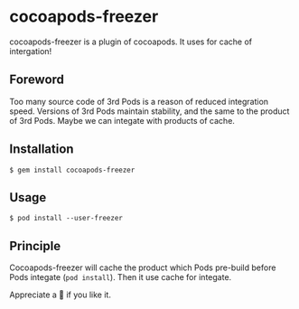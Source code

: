 # cocoapods-freezer

cocoapods-freezer is a plugin of cocoapods. It uses for cache of intergation!

## Foreword

Too many source code of 3rd Pods is a reason of reduced integration speed. Versions of 3rd Pods maintain stability, and the same to the product of 3rd Pods. Maybe we can integate with products of cache. 

## Installation

``` shell
$ gem install cocoapods-freezer
```

## Usage

``` shell
$ pod install --user-freezer

```

## Principle

Cocoapods-freezer will cache the product which Pods pre-build before Pods integate (`pod install`). Then it use cache for integate.

Appreciate a 🌟 if you like it. 
